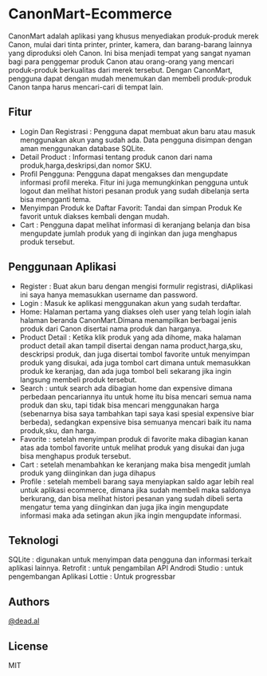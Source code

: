 # CanonMart-Ecommerce

CanonMart adalah aplikasi yang khusus menyediakan produk-produk merek Canon, mulai dari tinta printer, printer, kamera, dan barang-barang lainnya yang diproduksi oleh Canon. Ini bisa menjadi tempat yang sangat nyaman bagi para penggemar produk Canon atau orang-orang yang mencari produk-produk berkualitas dari merek tersebut. Dengan CanonMart, pengguna dapat dengan mudah menemukan dan membeli produk-produk Canon tanpa harus mencari-cari di tempat lain.

## Fitur
- Login Dan Registrasi : Pengguna dapat membuat akun baru atau masuk menggunakan akun yang sudah ada. Data pengguna disimpan dengan aman menggunakan database SQLite.
- Detail Product : Informasi tentang produk canon dari nama produk,harga,deskripsi,dan nomor SKU.
- Profil Pengguna: Pengguna dapat mengakses dan mengupdate informasi profil mereka. Fitur ini juga memungkinkan pengguna untuk logout dan melihat histori pesanan produk yang sudah dibelanja serta bisa mengganti tema.
- Menyimpan Produk ke Daftar Favorit: Tandai dan simpan Produk Ke favorit untuk diakses kembali dengan mudah.
- Cart : Pengguna dapat melihat informasi di keranjang belanja dan bisa mengupdate jumlah produk yang di inginkan dan juga menghapus produk tersebut.

## Penggunaan Aplikasi
- Register : Buat akun baru dengan mengisi formulir registrasi, diAplikasi ini saya hanya memasukkan username dan password.
- Login : Masuk ke aplikasi menggunakan akun yang sudah terdaftar.
- Home: Halaman pertama yang diakses oleh user yang telah login ialah halaman beranda CanonMart.Dimana menampilkan berbagai jenis produk dari Canon disertai nama produk dan harganya.
- Product Detail : Ketika klik produk yang ada dihome, maka halaman product detail akan tampil disertai dengan nama product,harga,sku, desckripsi produk, dan juga disertai tombol favorite untuk menyimpan produk yang disukai, ada juga tombol cart dimana untuk memasukkan produk ke keranjag, dan ada juga tombol beli sekarang jika ingin langsung membeli produk tersebut.
- Search : untuk search ada dibagian home dan expensive dimana perbedaan pencariannya itu untuk home itu bisa mencari semua nama produk dan sku, tapi tidak bisa mencari menggunakan harga (sebenarnya bisa saya tambahkan tapi saya kasi spesial expensive biar berbeda), sedangkan expensive bisa semuanya mencari baik itu nama produk,sku, dan harga.
- Favorite : setelah menyimpan produk di favorite maka dibagian kanan atas ada tombol favorite untuk melihat produk yang disukai dan juga bisa menghapus produk tersebut.
- Cart : setelah menambahkan ke keranjang maka bisa mengedit jumlah produk yang diinginkan dan juga dihapus
- Profile : setelah membeli barang saya menyiapkan saldo agar lebih real untuk aplikasi ecommerce, dimana jika sudah membeli maka saldonya berkurang, dan bisa melihat histori pesanan yang sudah dibeli serta mengatur tema yang diinginkan dan juga jika ingin mengupdate informasi maka ada setingan akun jika ingin mengupdate informasi.

## Teknologi
SQLite : digunakan untuk menyimpan data pengguna dan informasi terkait aplikasi lainnya.
Retrofit : untuk pengambilan API
Androdi Studio : untuk pengembangan Aplikasi
Lottie : Untuk progressbar

## Authors
[@dead.al](https://www.instagram.com/@dead.al/)

## License

MIT


